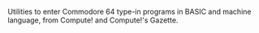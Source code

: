 Utilities to enter Commodore 64 type-in programs in BASIC and machine language, from Compute! and Compute!'s Gazette.
